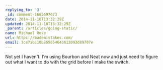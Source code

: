 ```yaml
---
replying_to: '3'
_id: comment-1685697673
date: 2014-11-10T13:32:29Z
updated: 2014-11-10T13:32:29Z
_parent: /articles/going-static/
name: Michael Rose
url: https://mademistakes.com/
email: 1ce71bc10b86565464b612093d89707e
---
```


Not yet I haven't. I'm using Bourbon and Neat now and just need to figure
out what I want to do with the grid before I make the switch.
